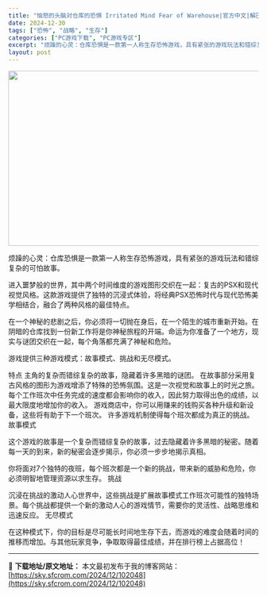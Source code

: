 ```yaml
---
title: "恼怒的头脑对仓库的恐惧 Irritated Mind Fear of Warehouse|官方中文|解压即撸|"
date: 2024-12-30
tags: ["恐怖", "战略", "生存"]
categories: ["PC游戏下载", "PC游戏专区"]
excerpt: "烦躁的心灵：仓库恐惧是一款第一人称生存恐怖游戏，具有紧张的游戏玩法和错综复杂的可怕故事。 进入噩梦般的世界，其中两个时间维度的游戏图形交织在一起：复古的PSX和现代视觉风格。这款游戏提供了独特的沉浸式体验，将经典PSX恐怖时代与现代恐怖美学相结合，融合了两种风格的最佳特点。 在一个神秘的悲剧之后，你&hellip;"
layout: post
---
```


<img class="aligncenter size-full wp-image-102044" src="https://sky.sfcrom.com/wp-content/uploads/2024/12/2024123007463736.webp" alt="" width="616" height="353" />

烦躁的心灵：仓库恐惧是一款第一人称生存恐怖游戏，具有紧张的游戏玩法和错综复杂的可怕故事。

进入噩梦般的世界，其中两个时间维度的游戏图形交织在一起：复古的PSX和现代视觉风格。这款游戏提供了独特的沉浸式体验，将经典PSX恐怖时代与现代恐怖美学相结合，融合了两种风格的最佳特点。

在一个神秘的悲剧之后，你必须将一切抛在身后，在一个陌生的城市重新开始。在阴暗的仓库找到一份新工作将是你神秘旅程的开端。命运为你准备了一个地方，现实与谜团交织在一起，每个角落都充满了神秘和危险。

游戏提供三种游戏模式：故事模式、挑战和无尽模式。

特点
主角的复杂而错综复杂的故事，隐藏着许多黑暗的谜团。
在故事部分采用复古风格的图形为游戏增添了特殊的恐怖氛围。这是一次视觉和故事上的时光之旅。
每个工作班次中任务完成的速度都会影响你的收入，因此努力取得出色的成绩，以最大限度地增加你的收入。
游戏商店中，你可以用赚来的钱购买各种升级和新设备，这些将有助于下一个班次。
许多游戏机制使得每个班次都成为真正的挑战。
故事模式

这个游戏的故事是一个复杂而错综复杂的故事，过去隐藏着许多黑暗的秘密。随着每一天的到来，新的秘密会逐步揭示，你必须一步步地揭示真相。

你将面对7个独特的夜班，每个班次都是一个新的挑战，带来新的威胁和危险，你必须明智地管理资源以求生存。
挑战

沉浸在挑战的激动人心世界中，这些挑战是扩展故事模式工作班次可能性的独特场景。每个挑战都提供一个新的激动人心的游戏情节，需要你的灵活性、战略思维和迅速反应。
无尽模式

在这种模式下，你的目标是尽可能长时间地生存下去，而游戏的难度会随着时间的推移而增加。与其他玩家竞争，争取取得最佳成绩，并在排行榜上占据高位！

---
📖 **下载地址/原文地址：** 本文最初发布于我的博客网站：[https://sky.sfcrom.com/2024/12/102048](https://sky.sfcrom.com/2024/12/102048)
